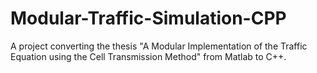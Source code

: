 # Modular-Traffic-Simulation-CPP
A project converting the thesis "A Modular Implementation of the Traffic Equation using the Cell Transmission Method" from Matlab to C++. 
